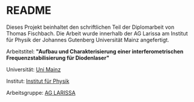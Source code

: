 # README #

Dieses Projekt beinhaltet den schriftlichen Teil der Diplomarbeit von Thomas Fischbach. Die Arbeit wurde innerhalb der AG Larissa am Institut für Physik der Johannes Gutenberg Universität Mainz angefertigt.

Arbeitstitel: **"Aufbau und Charakterisierung einer interferometrischen Frequenzstabilisierung für Diodenlaser"**

Universität: [Uni Mainz](https://uni-mainz.de/)

Institut: [Institut für Physik](http://www.iph.uni-mainz.de/)

Arbeitsgruppe: [AG LARISSA](https://www.larissa.physik.uni-mainz.de/)